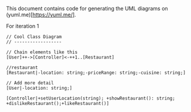This document contains code for generating the UML diagrams on (yuml.me)[https://yuml.me/].

For iteration 1

```
// Cool Class Diagram
// ------------------

// Chain elements like this
[User]++->[Controller]<-++1..[Restaurant]

//restaurant
[Restaurant|-location: string;-priceRange: string;-cuisine: string;]

// Add more detail
[User|-location: string;]

[Controller|+setUserLocation(string); +showRestaurant(): string; +dislikeRestaurant();+likeRestaurant()]
```
